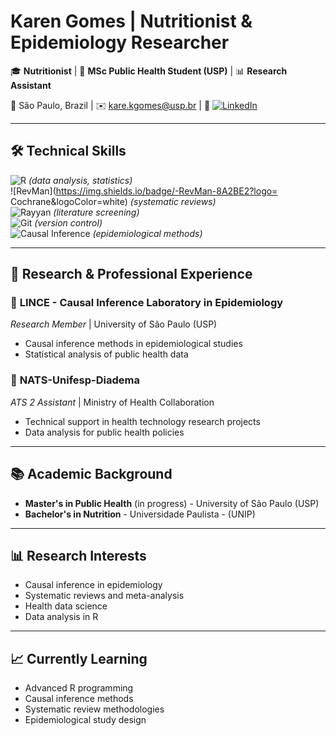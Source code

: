# Karen Gomes | Nutritionist & Epidemiology Researcher

🎓 **Nutritionist** | 🎯 **MSc Public Health Student (USP)** | 📊 **Research Assistant**  

📍 São Paulo, Brazil | ✉️ kare.kgomes@usp.br | 🔗 [![LinkedIn](https://img.shields.io/badge/-LinkedIn-0077B5?logo=linkedin&logoColor=white)]([seu-linkedin])

---

## 🛠 Technical Skills  
![R](https://img.shields.io/badge/-R-276DC3?logo=r&logoColor=white) *(data analysis, statistics)*  
![RevMan](https://img.shields.io/badge/-RevMan-8A2BE2?logo= Cochrane&logoColor=white) *(systematic reviews)*  
![Rayyan](https://img.shields.io/badge/-Rayyan-4CAF50?logo=rayyan&logoColor=white) *(literature screening)*  
![Git](https://img.shields.io/badge/-Git-F05032?logo=git&logoColor=white) *(version control)*  
![Causal Inference](https://img.shields.io/badge/-Causal%20Inference-FF6B6B) *(epidemiological methods)*

---

## 🔬 Research & Professional Experience

### 🏫 **LINCE - Causal Inference Laboratory in Epidemiology**  
*Research Member* | University of São Paulo (USP)  
- Causal inference methods in epidemiological studies
- Statistical analysis of public health data

### 🏥 **NATS-Unifesp-Diadema**  
*ATS 2 Assistant* | Ministry of Health Collaboration  
- Technical support in health technology research projects
- Data analysis for public health policies

---

## 📚 Academic Background  
- **Master's in Public Health** (in progress) - University of São Paulo (USP)  
- **Bachelor's in Nutrition** - Universidade Paulista - (UNIP)

---

## 📊 Research Interests  
- Causal inference in epidemiology  
- Systematic reviews and meta-analysis  
- Health data science
- Data analysis in R

---

## 📈 Currently Learning  
- Advanced R programming  
- Causal inference methods  
- Systematic review methodologies  
- Epidemiological study design

